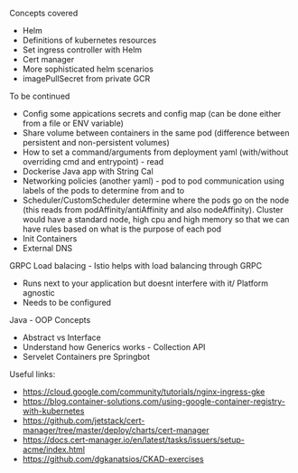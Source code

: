 Concepts covered
- Helm
- Definitions of kubernetes resources
- Set ingress controller with Helm
- Cert manager
- More sophisticated helm scenarios
- imagePullSecret from private GCR

To be continued
- Config some appications secrets and config map (can be done either from a file or ENV variable)
- Share volume between containers in the same pod (difference between persistent and non-persistent volumes)
- How to set a command/arguments from deployment yaml (with/without overriding cmd and entrypoint) - read
- Dockerise Java app with String Cal
- Networking policies (another yaml) - pod to pod communication using labels of the pods to determine from and to
- Scheduler/CustomScheduler determine where the pods go on the node (this reads from podAffinity/antiAffinity and also nodeAffinity). Cluster would have a standard node, high cpu and high memory so that we can have rules based on what is the purpose of each pod
- Init Containers
- External DNS

GRPC Load balacing - Istio helps with load balancing through GRPC 
- Runs next to your application but doesnt interfere with it/ Platform agnostic
- Needs to be configured


Java - OOP Concepts
- Abstract vs Interface
- Understand how Generics works - Collection API
- Servelet Containers pre Springbot


Useful links:
- https://cloud.google.com/community/tutorials/nginx-ingress-gke
- https://blog.container-solutions.com/using-google-container-registry-with-kubernetes
- https://github.com/jetstack/cert-manager/tree/master/deploy/charts/cert-manager
- https://docs.cert-manager.io/en/latest/tasks/issuers/setup-acme/index.html
- https://github.com/dgkanatsios/CKAD-exercises